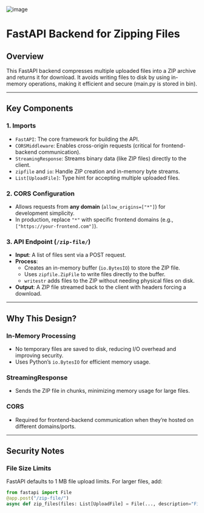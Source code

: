 ![image](https://github.com/user-attachments/assets/cbc5d48e-7585-43a0-8d43-52e4b0460153)

# FastAPI Backend for Zipping Files

## Overview
This FastAPI backend compresses multiple uploaded files into a ZIP archive and returns it for download. It avoids writing files to disk by using in-memory operations, making it efficient and secure (main.py is stored in bin).

---

## Key Components

### 1. Imports
- `FastAPI`: The core framework for building the API.
- `CORSMiddleware`: Enables cross-origin requests (critical for frontend-backend communication).
- `StreamingResponse`: Streams binary data (like ZIP files) directly to the client.
- `zipfile` and `io`: Handle ZIP creation and in-memory byte streams.
- `List[UploadFile]`: Type hint for accepting multiple uploaded files.

### 2. CORS Configuration
- Allows requests from **any domain** (`allow_origins=["*"]`) for development simplicity.
- In production, replace `"*"` with specific frontend domains (e.g., `["https://your-frontend.com"]`).

### 3. API Endpoint (`/zip-file/`)
- **Input**: A list of files sent via a POST request.
- **Process**:
  - Creates an in-memory buffer (`io.BytesIO`) to store the ZIP file.
  - Uses `zipfile.ZipFile` to write files directly to the buffer.
  - `writestr` adds files to the ZIP without needing physical files on disk.
- **Output**: A ZIP file streamed back to the client with headers forcing a download.

---

## Why This Design?

### In-Memory Processing
- No temporary files are saved to disk, reducing I/O overhead and improving security.
- Uses Python’s `io.BytesIO` for efficient memory usage.

### StreamingResponse
- Sends the ZIP file in chunks, minimizing memory usage for large files.

### CORS
- Required for frontend-backend communication when they’re hosted on different domains/ports.

---

## Security Notes

### File Size Limits
FastAPI defaults to 1 MB file upload limits. For larger files, add:
```python
from fastapi import File
@app.post("/zip-file/")
async def zip_files(files: List[UploadFile] = File(..., description="Files", max_size=100_000_000)):  # 100 MB
